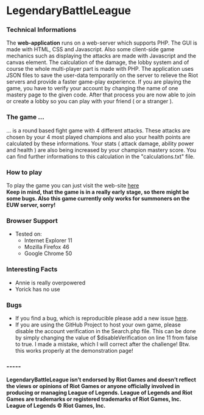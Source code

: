 # LegendaryBattleLeague
### Technical Informations
The **web-application** runs on a web-server which supports PHP. The GUI is made with HTML, CSS and Javascript.
Also some client-side game mechanics such as displaying the attacks are made with Javascript and the canvas element. 
The calculation of the damage, the lobby system and of course the whole multi-player part is made with PHP. 
The application uses JSON files to save the user-data temporarily on the server to relieve the Riot servers and 
provide a faster game-play experience. If you are playing the game, you have to verify your account by changing
the name of one mastery page to the given code. After that process you are now able to join or create a lobby so you can 
play with your friend ( or a stranger ). 

### The game ...
... is a round based fight game with 4 different attacks. These attacks are chosen
by your 4 most played champions and also your health points are calculated by these informations. Your stats ( attack damage, ability power and health ) are also being increased by your champion mastery score. You can find further informations to this calculation in the "calculations.txt" file.

### How to play
To play the game you can just visit the web-site [here](http://www.layxe.meinsh.eu) <br>
**Keep in mind, that the game is in a really early stage, so there might be some bugs.
Also this game currently only works for summoners on the EUW server, sorry!**

### Browser Support
- Tested on:
  - Internet Explorer 11
  - Mozilla Firefox 46
  - Google Chrome 50

### Interesting Facts
- Annie is really overpowered
- Yorick has no use

### Bugs
- If you find a bug, which is reproducible please add a new issue [here](https://github.com/Layxe/LegendaryBattleLeague/issues).
- If you are using the GitHub Project to host your own game, please disable the account verification in the Search.php file.
  This can be done by simply changing the value of $disableVerification on line 11 from false to true. I made a mistake, which I will correct after the challenge! Btw. this works properly at the demonstration page!

### -----

**LegendaryBattleLeague isn’t endorsed by Riot Games and doesn’t reflect the views or opinions of Riot Games or anyone officially involved in producing or managing League of Legends. League of Legends and Riot Games are trademarks or registered trademarks of Riot Games, Inc. League of Legends © Riot Games, Inc.**
